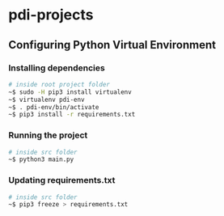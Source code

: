 # pdi-projects

## Configuring Python Virtual Environment

### Installing dependencies
```sh
# inside root project folder
~$ sudo -H pip3 install virtualenv
~$ virtualenv pdi-env
~$ . pdi-env/bin/activate
~$ pip3 install -r requirements.txt
```

### Running the project
```sh
# inside src folder
~$ python3 main.py
```

### Updating requirements.txt
```sh
# inside src folder
~$ pip3 freeze > requirements.txt
```
